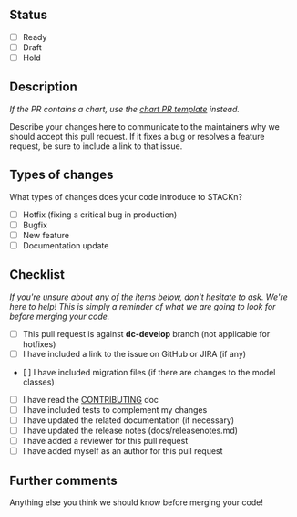 ## Status

- [ ] Ready
- [ ] Draft
- [ ] Hold

## Description

*If the PR contains a chart, use the [chart PR template](?template=chart) instead.*

Describe your changes here to communicate to the maintainers why we should accept this pull request. 
If it fixes a bug or resolves a feature request, be sure to include a link to that issue.


## Types of changes

What types of changes does your code introduce to STACKn?

- [ ] Hotfix (fixing a critical bug in production)
- [ ] Bugfix
- [ ] New feature
- [ ] Documentation update

## Checklist

_If you're unsure about any of the items below, don't hesitate to ask. We're here to help! 
This is simply a reminder of what we are going to look for before merging your code._

- [ ] This pull request is against **dc-develop** branch (not applicable for hotfixes)
- [ ] I have included a link to the issue on GitHub or JIRA (if any)
- [ ] I have included migration files (if there are changes to the model classes)
- [ ] I have read the [CONTRIBUTING](https://github.com/scaleoutsystems/stackn/blob/master/CONTRIBUTING.md) doc
- [ ] I have included tests to complement my changes
- [ ] I have updated the related documentation (if necessary) 
- [ ] I have updated the release notes (docs/releasenotes.md)
- [ ] I have added a reviewer for this pull request
- [ ] I have added myself as an author for this pull request

## Further comments

Anything else you think we should know before merging your code!
